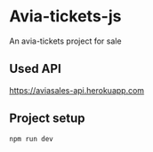 # Avia-tickets-js
An avia-tickets project for sale

## Used API
https://aviasales-api.herokuapp.com

## Project setup
```
npm run dev
```

